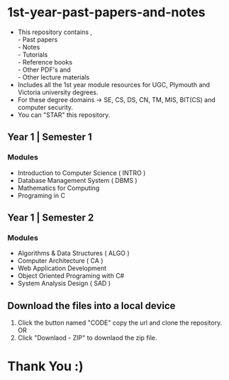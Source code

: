# 1st-year-past-papers-and-notes
- This repository contains ,<BR>
       - Past papers<BR>
       - Notes<BR>
       - Tutorials<BR>
       - Reference books<BR>
       - Other PDF's and<BR>
       - Other lecture materials
- Includes all the 1st year module resources for UGC, Plymouth and Victoria university degrees.
- For these degree domains -> SE, CS, DS, CN, TM, MIS, BIT(CS) and computer security.
- You can "STAR" this repository.
## Year 1 | Semester 1
### Modules
- Introduction to Computer Science ( INTRO )
- Database Management System ( DBMS )
- Mathematics for Computing
- Programing in C

## Year 1 | Semester 2
### Modules

- Algorithms & Data Structures ( ALGO )
- Computer Architecture ( CA )
- Web Application Development
- Object Oriented Programing with C#
- System Analysis Design ( SAD )


## Download the files into a local device
1) Click the button named "CODE" copy the url and clone the repository. OR
2) Click "Downlaod - ZIP" to downlaod the zip file.

# Thank You :)
